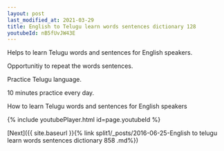 ```yaml
---
layout: post
last_modified_at: 2021-03-29
title: English to Telugu learn words sentences dictionary 128 
youtubeId: nB5fUvJW43E
---
```

 
 
Helps to learn Telugu words and sentences for English speakers.

Opportunitiy to repeat the words sentences. 

Practice Telugu language. 
 
10 minutes practice every day. 
 
How to learn Telugu words and sentences for English speakers 
 
{% include youtubePlayer.html id=page.youtubeId %}
 
 
[Next]({{ site.baseurl }}{% link  split1/_posts/2016-06-25-English to telugu learn words sentences dictionary 858 .md%})
 
